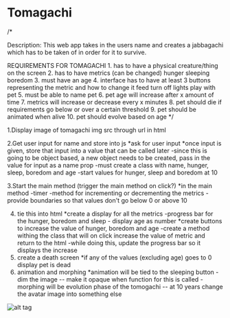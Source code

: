# Tomagachi
/*

Description: This web app takes in the users name and creates a jabbagachi which has to be taken of in order for it to survive.

REQUIREMENTS FOR TOMAGACHI
    1. has to have a physical creature/thing on the screen
    2. has to have metrics (can be changed)
        hunger
        sleeping
        boredom
    3. must have an age
    4. interface has to have at least 3 buttons representing the metric and how to change it
        feed
        turn off lights
        play with pet
    5. must be able to name pet
    6. pet age will increase after x amount of time
    7. metrics will increase or decrease every x minutes
    8. pet should die if requirements go below or over a certain threshold
    9. pet should be animated when alive
    10. pet should evolve based on age
*/

1.Display image of tomagachi
    img src through url in html 

2.Get user input for name and store into js
    *ask for user input
    *once input is given, store that input into a value that can be called later
        -since this is going to be object based, a new object needs to be created, pass in the value for input as a name prop
            -must create a class with name, hunger, sleep, boredom and age
            -start values for hunger, sleep and boredom at 10
    
3.Start the main method (trigger the main method on click?)
    *in the main method
        -timer 
        -method for incrementing or decrementing the metrics
        -provide boundaries so that values don't go below 0 or above 10
        
4. tie this into html
    *create a display for all the metrics
        -progress bar for the hunger, boredom and sleep
        - display age as number
    *create buttons to increase the value of hunger, boredom and age
        -create a method withing the class that will on click increase the value of metric and return to the html
            -while doing this, update the progress bar so it displays the increase
5. create a death screen
    *if any of the values (excluding age) goes to 0 display pet is dead
6. animation and morphing
    *animation will be tied to the sleeping button
        -dim the image -- make it opaque when function for this is called
        -morphing will be evolution phase of the tomogachi -- at 10 years change the avatar image into something else
        
 ![alt tag](https://imgur.com/a/vTFfvPd "wireframe for main")


